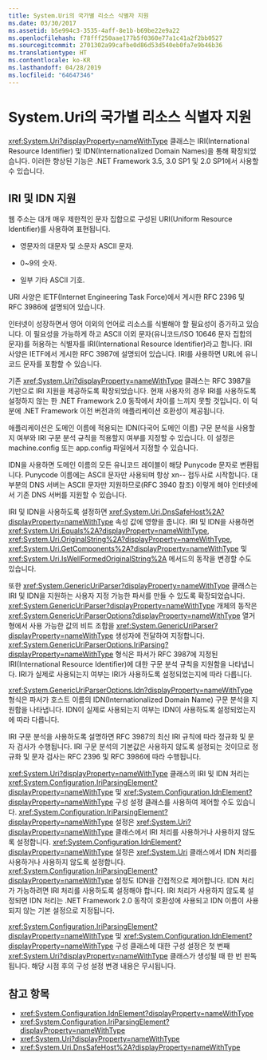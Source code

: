 ```yaml
---
title: System.Uri의 국가별 리소스 식별자 지원
ms.date: 03/30/2017
ms.assetid: b5e994c3-3535-4aff-8e1b-b69be22e9a22
ms.openlocfilehash: f78fff250aae177b5f0360e77a1c41a2f2bb0527
ms.sourcegitcommit: 2701302a99cafbe0d86d53d540eb0fa7e9b46b36
ms.translationtype: HT
ms.contentlocale: ko-KR
ms.lasthandoff: 04/28/2019
ms.locfileid: "64647346"
---
```

# <a name="international-resource-identifier-support-in-systemuri"></a>System.Uri의 국가별 리소스 식별자 지원
<xref:System.Uri?displayProperty=nameWithType> 클래스는 IRI(International Resource Identifier) 및 IDN(Internationalized Domain Names)을 통해 확장되었습니다. 이러한 향상된 기능은 .NET Framework 3.5, 3.0 SP1 및 2.0 SP1에서 사용할 수 있습니다.  
  
## <a name="iri-and-idn-support"></a>IRI 및 IDN 지원  
 웹 주소는 대개 매우 제한적인 문자 집합으로 구성된 URI(Uniform Resource Identifier)를 사용하여 표현됩니다.  
  
- 영문자의 대문자 및 소문자 ASCII 문자.  
  
- 0~9의 숫자.  
  
- 일부 기타 ASCII 기호.  
  
 URI 사양은 IETF(Internet Engineering Task Force)에서 게시한 RFC 2396 및 RFC 3986에 설명되어 있습니다.  
  
 인터넷이 성장하면서 영어 이외의 언어로 리소스를 식별해야 할 필요성이 증가하고 있습니다. 이 필요성을 가능하게 하고 ASCII 이외 문자(유니코드/ISO 10646 문자 집합의 문자)를 허용하는 식별자를 IRI(International Resource Identifier)라고 합니다. IRI 사양은 IETF에서 게시한 RFC 3987에 설명되어 있습니다. IRI를 사용하면 URL에 유니코드 문자를 포함할 수 있습니다.  
  
 기존 <xref:System.Uri?displayProperty=nameWithType> 클래스는 RFC 3987을 기반으로 IRI 지원을 제공하도록 확장되었습니다. 현재 사용자의 경우 IRI를 사용하도록 설정하지 않는 한 .NET Framework 2.0 동작에서 차이를 느끼지 못할 것입니다. 이 덕분에 .NET Framework 이전 버전과의 애플리케이션 호환성이 제공됩니다.  
  
 애플리케이션은 도메인 이름에 적용되는 IDN(다국어 도메인 이름) 구문 분석을 사용할지 여부와 IRI 구문 분석 규칙을 적용할지 여부를 지정할 수 있습니다. 이 설정은 machine.config 또는 app.config 파일에서 지정할 수 있습니다.  
  
 IDN을 사용하면 도메인 이름의 모든 유니코드 레이블이 해당 Punycode 문자로 변환됩니다. Punycode 이름에는 ASCII 문자만 사용되며 항상 xn-- 접두사로 시작합니다. 대부분의 DNS 서버는 ASCII 문자만 지원하므로(RFC 3940 참조) 이렇게 해야 인터넷에서 기존 DNS 서버를 지원할 수 있습니다.  
  
 IRI 및 IDN을 사용하도록 설정하면 <xref:System.Uri.DnsSafeHost%2A?displayProperty=nameWithType> 속성 값에 영향을 줍니다. IRI 및 IDN을 사용하면 <xref:System.Uri.Equals%2A?displayProperty=nameWithType>, <xref:System.Uri.OriginalString%2A?displayProperty=nameWithType>, <xref:System.Uri.GetComponents%2A?displayProperty=nameWithType> 및 <xref:System.Uri.IsWellFormedOriginalString%2A> 메서드의 동작을 변경할 수도 있습니다.  
  
 또한 <xref:System.GenericUriParser?displayProperty=nameWithType> 클래스는 IRI 및 IDN을 지원하는 사용자 지정 가능한 파서를 만들 수 있도록 확장되었습니다. <xref:System.GenericUriParser?displayProperty=nameWithType> 개체의 동작은 <xref:System.GenericUriParserOptions?displayProperty=nameWithType> 열거형에서 사용 가능한 값의 비트 조합을 <xref:System.GenericUriParser?displayProperty=nameWithType> 생성자에 전달하여 지정합니다. <xref:System.GenericUriParserOptions.IriParsing?displayProperty=nameWithType> 형식은 파서가 RFC 3987에 지정된 IRI(International Resource Identifier)에 대한 구문 분석 규칙을 지원함을 나타냅니다. IRI가 실제로 사용되는지 여부는 IRI가 사용하도록 설정되었는지에 따라 다릅니다.  
  
 <xref:System.GenericUriParserOptions.Idn?displayProperty=nameWithType> 형식은 파서가 호스트 이름의 IDN(Internationalized Domain Name) 구문 분석을 지원함을 나타냅니다. IDN이 실제로 사용되는지 여부는 IDN이 사용하도록 설정되었는지에 따라 다릅니다.  
  
 IRI 구문 분석을 사용하도록 설명하면 RFC 3987의 최신 IRI 규칙에 따라 정규화 및 문자 검사가 수행됩니다. IRI 구문 분석의 기본값은 사용하지 않도록 설정되는 것이므로 정규화 및 문자 검사는 RFC 2396 및 RFC 3986에 따라 수행됩니다.  
  
 <xref:System.Uri?displayProperty=nameWithType> 클래스의 IRI 및 IDN 처리는 <xref:System.Configuration.IriParsingElement?displayProperty=nameWithType> 및 <xref:System.Configuration.IdnElement?displayProperty=nameWithType> 구성 설정 클래스를 사용하여 제어할 수도 있습니다. <xref:System.Configuration.IriParsingElement?displayProperty=nameWithType> 설정은 <xref:System.Uri?displayProperty=nameWithType> 클래스에서 IRI 처리를 사용하거나 사용하지 않도록 설정합니다. <xref:System.Configuration.IdnElement?displayProperty=nameWithType> 설정은 <xref:System.Uri> 클래스에서 IDN 처리를 사용하거나 사용하지 않도록 설정합니다. <xref:System.Configuration.IriParsingElement?displayProperty=nameWithType> 설정도 IDN을 간접적으로 제어합니다. IDN 처리가 가능하려면 IRI 처리를 사용하도록 설정해야 합니다. IRI 처리가 사용하지 않도록 설정되면 IDN 처리는 .NET Framework 2.0 동작이 호환성에 사용되고 IDN 이름이 사용되지 않는 기본 설정으로 지정됩니다.  
  
 <xref:System.Configuration.IriParsingElement?displayProperty=nameWithType> 및 <xref:System.Configuration.IdnElement?displayProperty=nameWithType> 구성 클래스에 대한 구성 설정은 첫 번째 <xref:System.Uri?displayProperty=nameWithType> 클래스가 생성될 때 한 번 판독됩니다. 해당 시점 후의 구성 설정 변경 내용은 무시됩니다.  
  
## <a name="see-also"></a>참고 항목

- <xref:System.Configuration.IdnElement?displayProperty=nameWithType>
- <xref:System.Configuration.IriParsingElement?displayProperty=nameWithType>
- <xref:System.Uri?displayProperty=nameWithType>
- <xref:System.Uri.DnsSafeHost%2A?displayProperty=nameWithType>

